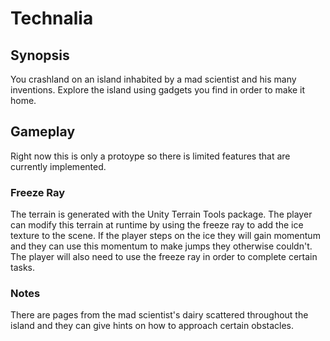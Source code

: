 # Technalia

## Synopsis

You crashland on an island inhabited by a mad scientist and his many inventions. Explore the island using gadgets you find in order to make it home.

## Gameplay

Right now this is only a protoype so there is limited features that are currently implemented. 

### Freeze Ray

The terrain is generated with the Unity Terrain Tools package. The player can modify this terrain at runtime by using the freeze ray to add the ice texture to the scene. If the player steps on the ice they will gain momentum and they can use this momentum to make jumps they otherwise couldn't. The player will also need to use the freeze ray in order to complete certain tasks.

### Notes

There are pages from the mad scientist's dairy scattered throughout the island and they can give hints on how to approach certain obstacles.
